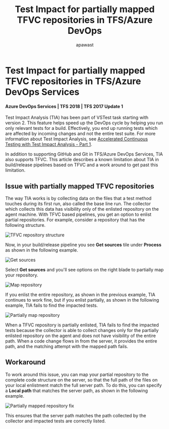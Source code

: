 ﻿---
title: Test Impact for partially mapped TFVC repositories in TFS/Azure DevOps
description: Test Impact for partially mapped TFVC repositories in TFS/Azure DevOps Services 
ms.assetid: 31825137-1d76-4bf5-a30b-35502c59e44c
ms.topic: article
ms.technology: devops-code-tfvc
ms.date: 03/08/2018
ms.author: apawast
author: apawast
monikerRange: '>= tfs-2017'
---

# Test Impact for partially mapped TFVC repositories in TFS/Azure DevOps Services

#### Azure DevOps Services | TFS 2018 | TFS 2017 Update 1

Test Impact Analysis (TIA) has been part of VSTest task starting with version 2. This feature helps speed up the DevOps cycle by helping you run only relevant tests for a build. Effectively, you end up running tests which are affected by incoming changes and not the entire test suite. For more information about Test Impact Analysis, see [Accelerated Continuous Testing with Test Impact Analysis - Part 1](https://blogs.msdn.microsoft.com/devops/2017/03/02/accelerated-continuous-testing-with-test-impact-analysis-part-1/).

In addition to supporting GitHub and Git in TFS/Azure DevOps Services, TIA also supports TFVC. This article describes a known limitation about TIA in build/release pipelines based on TFVC and a work around to get past this limitation.

## Issue with partially mapped TFVC repositories

The way TIA works is by collecting data on the files that a test method touches during its first run, also called the base line run. The collector which collects this data has visibility only of the enlisted repository on the agent machine. With TFVC based pipelines, you get an option to enlist partial repositories. For example, consider a repository that has the following structure.

![TFVC repository structure](./media/test-impact-for-partially-mapped-tfvc-repositories/tfvc-repo-structure.png)

Now, in your build/release pipeline you see **Get sources** tile under **Process** as shown in the following example.

![Get sources](./media/test-impact-for-partially-mapped-tfvc-repositories/get-sources-tile.png)

Select **Get sources** and you'll see options on the right blade to partially map your repository.

![Map repository](./media/test-impact-for-partially-mapped-tfvc-repositories/map-repository.png)

If you enlist the entire repository, as shown in the previous example, TIA continues to work fine, but if you enlist partially, as shown in the following example, TIA fails to find the impacted tests.

![Partially map repository](./media/test-impact-for-partially-mapped-tfvc-repositories/partially-map-repository.png)

When a TFVC repository is partially enlisted, TIA fails to find the impacted tests because the collector is able to collect changes only for the partially enlisted repository on the agent and does not have visibility of the entire path. When a code change flows in from the server, it provides the entire path, and the matching attempt with the mapped path fails.

## Workaround

To work around this issue, you can map your partial repository to the complete code structure on the server, so that the full path of the files on your local enlistment match the full server path. To do this, you can specify a **Local path** that matches the server path, as shown in the following example.

![Partially mapped repository fix](./media/test-impact-for-partially-mapped-tfvc-repositories/partially-mapped-repository-fix.png)

This ensures that the server path matches the path collected by the collector and impacted tests are correctly listed.
